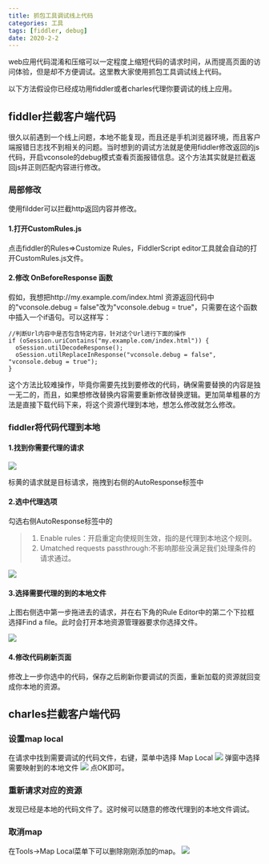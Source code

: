 ```yaml
---
title: 抓包工具调试线上代码
categories: 工具
tags: [fiddler, debug]
date: 2020-2-2
---
```


web应用代码混淆和压缩可以一定程度上缩短代码的请求时间，从而提高页面的访问体验，但是却不方便调试。这里教大家使用抓包工具调试线上代码。

以下方法假设你已经成功用fiddler或者charles代理你要调试的线上应用。

## fiddler拦截客户端代码

很久以前遇到一个线上问题，本地不能复现，而且还是手机浏览器环境，而且客户端报错日志找不到相关的问题。当时想到的调试方法就是使用fiddler修改返回的js代码，开启vconsole的debug模式查看页面报错信息。这个方法其实就是拦截返回js并正则匹配内容进行修改。
### 局部修改

使用fildder可以拦截http返回内容并修改。

#### 1.打开CustomRules.js

点击fiddler的Rules=>Customize Rules，FiddlerScript editor工具就会自动的打开CustomRules.js文件。

#### 2.修改 OnBeforeResponse 函数

假如，我想把http://my.example.com/index.html 资源返回代码中的"vconsole.debug = false"改为"vconsole.debug = true"，只需要在这个函数中插入一个if语句。可以这样写：
```
//判断Url内容中是否包含特定内容，针对这个Url进行下面的操作
if (oSession.uriContains("my.example.com/index.html")) { 
  oSession.utilDecodeResponse();
  oSession.utilReplaceInResponse("vconsole.debug = false", "vconsole.debug = true");
} 
```
  
这个方法比较难操作，毕竟你需要先找到要修改的代码，确保需要替换的内容是独一无二的，而且，如果想修改替换内容需要重新修改替换逻辑。更加简单粗暴的方法是直接下载代码下来，将这个资源代理到本地，想怎么修改就怎么修改。

###  fiddler将代码代理到本地

#### 1.找到你需要代理的请求
![](/images/2019060101.jpeg)

标黄的请求就是目标请求，拖拽到右侧的AutoResponse标签中

#### 2.选中代理选项

勾选右侧AutoResponse标签中的

> 1. Enable rules：开启重定向使规则生效，指的是代理到本地这个规则。
> 2. Umatched requests passthrough:不影响那些没满足我们处理条件的请求通过。

![](/images/2019060102.png)

#### 3.选择需要代理的到的本地文件

上图右侧选中第一步拖进去的请求，并在右下角的Rule Editor中的第二个下拉框选择Find a file。此时会打开本地资源管理器要求你选择文件。

![](/images/2019060103.png)

#### 4.修改代码刷新页面

修改上一步你选中的代码，保存之后刷新你要调试的页面，重新加载的资源就回变成你本地的资源。

## charles拦截客户端代码

### 设置map local

在请求中找到需要调试的代码文件，右键，菜单中选择 Map Local
![](/images/2019060501.png)
弹窗中选择需要映射到的本地文件
![](/images/2019060502.png)
点OK即可。
### 重新请求对应的资源
发现已经是本地的代码文件了。这时候可以随意的修改代理到的本地文件调试。

### 取消map
在Tools->Map Local菜单下可以删除刚刚添加的map。
![](/images/2019060503.png)


